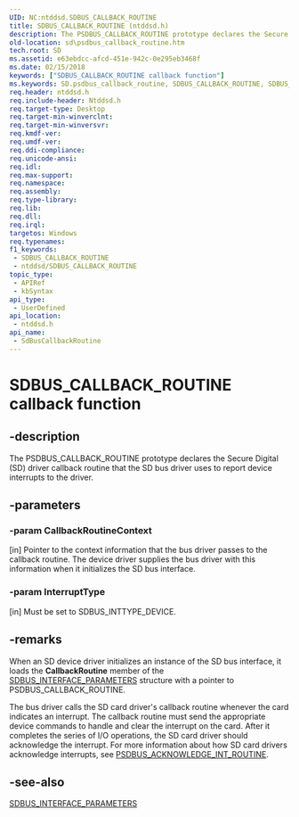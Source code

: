 ```yaml
---
UID: NC:ntddsd.SDBUS_CALLBACK_ROUTINE
title: SDBUS_CALLBACK_ROUTINE (ntddsd.h)
description: The PSDBUS_CALLBACK_ROUTINE prototype declares the Secure Digital (SD) driver callback routine that the SD bus driver uses to report device interrupts to the driver.
old-location: sd\psdbus_callback_routine.htm
tech.root: SD
ms.assetid: e63ebdcc-afcd-451e-942c-0e295eb3468f
ms.date: 02/15/2018
keywords: ["SDBUS_CALLBACK_ROUTINE callback function"]
ms.keywords: SD.psdbus_callback_routine, SDBUS_CALLBACK_ROUTINE, SDBUS_CALLBACK_ROUTINE callback, SdBusCallbackRoutine, SdBusCallbackRoutine callback function [Buses], ntddsd/SdBusCallbackRoutine, sd-rtns_a51040c8-723c-45ae-9e3b-15ef2baca85b.xml
req.header: ntddsd.h
req.include-header: Ntddsd.h
req.target-type: Desktop
req.target-min-winverclnt: 
req.target-min-winversvr: 
req.kmdf-ver: 
req.umdf-ver: 
req.ddi-compliance: 
req.unicode-ansi: 
req.idl: 
req.max-support: 
req.namespace: 
req.assembly: 
req.type-library: 
req.lib: 
req.dll: 
req.irql: 
targetos: Windows
req.typenames: 
f1_keywords:
 - SDBUS_CALLBACK_ROUTINE
 - ntddsd/SDBUS_CALLBACK_ROUTINE
topic_type:
 - APIRef
 - kbSyntax
api_type:
 - UserDefined
api_location:
 - ntddsd.h
api_name:
 - SdBusCallbackRoutine
---
```


# SDBUS_CALLBACK_ROUTINE callback function


## -description

The PSDBUS_CALLBACK_ROUTINE prototype declares the Secure Digital (SD) driver callback routine that the SD bus driver uses to report device interrupts to the driver.

## -parameters

### -param CallbackRoutineContext 

[in]
Pointer to the context information that the bus driver passes to the callback routine. The device driver supplies the bus driver with this information when it initializes the SD bus interface.

### -param InterruptType 

[in]
Must be set to SDBUS_INTTYPE_DEVICE.

## -remarks

When an SD device driver initializes an instance of the SD bus interface, it loads the <b>CallbackRoutine</b> member of the <a href="/previous-versions/windows/hardware/drivers/ff537919(v=vs.85)">SDBUS_INTERFACE_PARAMETERS</a> structure with a pointer to PSDBUS_CALLBACK_ROUTINE.

The bus driver calls the SD card driver's callback routine whenever the card indicates an interrupt. The callback routine must send the appropriate device commands to handle and clear the interrupt on the card. After it completes the series of I/O operations, the SD card driver should acknowledge the interrupt. For more information about how SD card drivers acknowledge interrupts, see <a href="/windows-hardware/drivers/ddi/ntddsd/nc-ntddsd-psdbus_acknowledge_int_routine">PSDBUS_ACKNOWLEDGE_INT_ROUTINE</a>.

## -see-also

<a href="/previous-versions/windows/hardware/drivers/ff537919(v=vs.85)">SDBUS_INTERFACE_PARAMETERS</a>